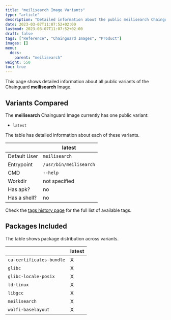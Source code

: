 ```yaml
---
title: "meilisearch Image Variants"
type: "article"
description: "Detailed information about the public meilisearch Chainguard Image variants"
date: 2023-03-07T11:07:52+02:00
lastmod: 2023-03-07T11:07:52+02:00
draft: false
tags: ["Reference", "Chainguard Images", "Product"]
images: []
menu:
  docs:
    parent: "meilisearch"
weight: 550
toc: true
---
```


This page shows detailed information about all public variants of the Chainguard **meilisearch** Image.

## Variants Compared
The **meilisearch** Chainguard Image currently has one public variant: 

- `latest`

The table has detailed information about each of these variants.

|              | latest                 |
|--------------|------------------------|
| Default User | `meilisearch`          |
| Entrypoint   | `/usr/bin/meilisearch` |
| CMD          | `--help`               |
| Workdir      | not specified          |
| Has apk?     | no                     |
| Has a shell? | no                     |

Check the [tags history page](/chainguard/chainguard-images/reference/meilisearch/tags_history/) for the full list of available tags.

## Packages Included
The table shows package distribution across variants.

|                          | latest |
|--------------------------|--------|
| `ca-certificates-bundle` | X      |
| `glibc`                  | X      |
| `glibc-locale-posix`     | X      |
| `ld-linux`               | X      |
| `libgcc`                 | X      |
| `meilisearch`            | X      |
| `wolfi-baselayout`       | X      |
